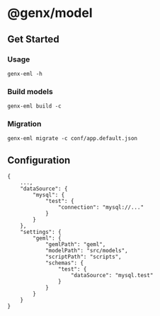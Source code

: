 # @genx/model

## Get Started

### Usage

```
genx-eml -h
```

### Build models

```
genx-eml build -c
```

### Migration

```
genx-eml migrate -c conf/app.default.json
```

## Configuration

```
{
    ...,
    "dataSource": {
        "mysql": {
            "test": {
                "connection": "mysql://..."
            }
        }
    },
    "settings": {
        "geml": {
            "gemlPath": "geml",
            "modelPath": "src/models",
            "scriptPath": "scripts",
            "schemas": {
                "test": {
                    "dataSource": "mysql.test"
                }
            }
        }        
    }
}
```
